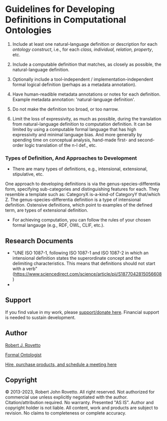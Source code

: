 # Guidelines for Developing Definitions in Computational Ontologies

1) Include at least one natural-language definition or description for each _ontology construct_, i.e., for each _class, individual, relation, property_, etc.

2) Include a computable definition that matches, as closely as possible, the natural-language definition.

3) Optionally include a tool-independent / implementation-independent formal logical definition (perhaps as a metadata annotation).

4) Have human-readible metadata annotations or notes for each definition. Example metadata annotation: 'natural-language definition'.

5) Do not make the definition too broad, or too narrow.  

6) Limit the loss of expressivity, as much as possible, during the translation from natural-language definition to computation definition. It can be limited by using a computable formal language that has high expressivity and minimal language bias. And more generally by spending time on conceptual analysis, hand-made first- and second-order logic translation of the n-l def., etc. 

### Types of Definition, And Approaches to Development
- There are many types of definitions, e.g., intensional, extensional, stipulative, etc.

One approach to developing definitions is via the genus-species-differentia form, specifying sub-categories and distinguishing features for each. They resemble a template such as: CategoryX is-a-kind-of CategoryY that/which Z. The genus-species-differentia definition is a type of intensional definition. Ostensive definitions, which point to examples of the defined term, are types of extensional definition.

- For achieving computation, you can follow the rules of your chosen formal langauge (e.g., RDF, OWL, CLIF, etc.). 


## Research Documents 
- "UNE ISO 1087-1,  following  ISO  1087-1 and ISO 1087-2 in which an intensional definition states the superordinate concept and the delimiting characteristics. This means that definitions should not start with a verb" (https://www.sciencedirect.com/science/article/pii/S1877042815056608)
-

## Support
If you find value in my work, please [support/donate here](https://gogetfunding.com/knowledge-organization-services-ontology-terminology-metadata-concept-analysis/). Financial support is needed to sustain development.

## Author
[Robert J. Rovetto](http://orcid.org/0000-0003-3835-7817)

[Formal Ontologist](https://ontologforum.com/index.php/RobertRovetto)

[Hire, purchase products, and schedule a meeting here](https://tinyurl.com/yas7trzy)

## Copyright
© 2013-2023, Robert John Rovetto. All right reserved.
Not authorized for commercial use unless explicitly negotiated with the author. Citation/attribution required.
No warranty. Presented "AS IS". Author and copyright holder is not liable. All content, work and products are subject to revision. No claims to completeness or complete accuracy.
